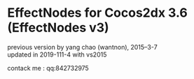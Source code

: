 EffectNodes for Cocos2dx 3.6 (EffectNodes v3)
==========
previous version by yang chao (wantnon), 2015–3-7  
updated in 2019-111-4 with vs2015

contack me :
qq:842732975
